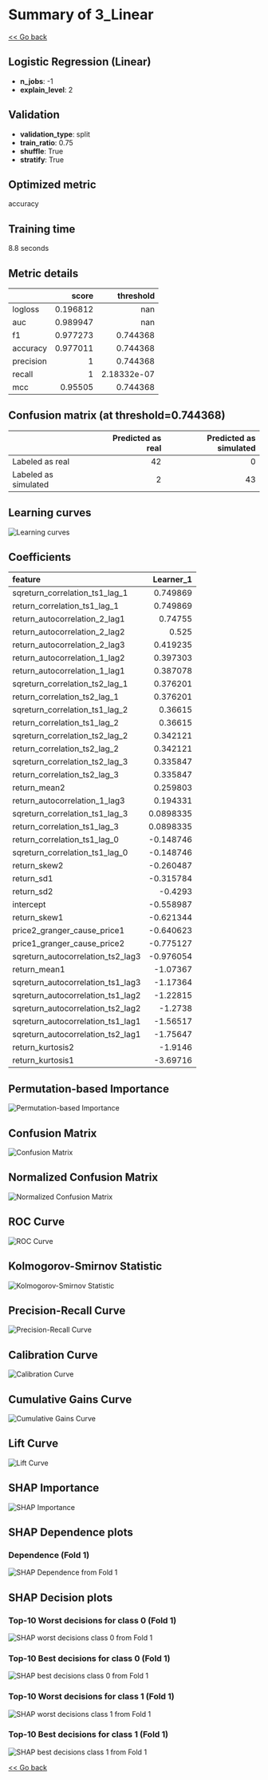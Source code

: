 # Summary of 3_Linear

[<< Go back](../README.md)


## Logistic Regression (Linear)
- **n_jobs**: -1
- **explain_level**: 2

## Validation
 - **validation_type**: split
 - **train_ratio**: 0.75
 - **shuffle**: True
 - **stratify**: True

## Optimized metric
accuracy

## Training time

8.8 seconds

## Metric details
|           |    score |     threshold |
|:----------|---------:|--------------:|
| logloss   | 0.196812 | nan           |
| auc       | 0.989947 | nan           |
| f1        | 0.977273 |   0.744368    |
| accuracy  | 0.977011 |   0.744368    |
| precision | 1        |   0.744368    |
| recall    | 1        |   2.18332e-07 |
| mcc       | 0.95505  |   0.744368    |


## Confusion matrix (at threshold=0.744368)
|                      |   Predicted as real |   Predicted as simulated |
|:---------------------|--------------------:|-------------------------:|
| Labeled as real      |                  42 |                        0 |
| Labeled as simulated |                   2 |                       43 |

## Learning curves
![Learning curves](learning_curves.png)

## Coefficients
| feature                           |   Learner_1 |
|:----------------------------------|------------:|
| sqreturn_correlation_ts1_lag_1    |   0.749869  |
| return_correlation_ts1_lag_1      |   0.749869  |
| return_autocorrelation_2_lag1     |   0.74755   |
| return_autocorrelation_2_lag2     |   0.525     |
| return_autocorrelation_2_lag3     |   0.419235  |
| return_autocorrelation_1_lag2     |   0.397303  |
| return_autocorrelation_1_lag1     |   0.387078  |
| sqreturn_correlation_ts2_lag_1    |   0.376201  |
| return_correlation_ts2_lag_1      |   0.376201  |
| sqreturn_correlation_ts1_lag_2    |   0.36615   |
| return_correlation_ts1_lag_2      |   0.36615   |
| sqreturn_correlation_ts2_lag_2    |   0.342121  |
| return_correlation_ts2_lag_2      |   0.342121  |
| sqreturn_correlation_ts2_lag_3    |   0.335847  |
| return_correlation_ts2_lag_3      |   0.335847  |
| return_mean2                      |   0.259803  |
| return_autocorrelation_1_lag3     |   0.194331  |
| sqreturn_correlation_ts1_lag_3    |   0.0898335 |
| return_correlation_ts1_lag_3      |   0.0898335 |
| return_correlation_ts1_lag_0      |  -0.148746  |
| sqreturn_correlation_ts1_lag_0    |  -0.148746  |
| return_skew2                      |  -0.260487  |
| return_sd1                        |  -0.315784  |
| return_sd2                        |  -0.4293    |
| intercept                         |  -0.558987  |
| return_skew1                      |  -0.621344  |
| price2_granger_cause_price1       |  -0.640623  |
| price1_granger_cause_price2       |  -0.775127  |
| sqreturn_autocorrelation_ts2_lag3 |  -0.976054  |
| return_mean1                      |  -1.07367   |
| sqreturn_autocorrelation_ts1_lag3 |  -1.17364   |
| sqreturn_autocorrelation_ts1_lag2 |  -1.22815   |
| sqreturn_autocorrelation_ts2_lag2 |  -1.2738    |
| sqreturn_autocorrelation_ts1_lag1 |  -1.56517   |
| sqreturn_autocorrelation_ts2_lag1 |  -1.75647   |
| return_kurtosis2                  |  -1.9146    |
| return_kurtosis1                  |  -3.69716   |


## Permutation-based Importance
![Permutation-based Importance](permutation_importance.png)
## Confusion Matrix

![Confusion Matrix](confusion_matrix.png)


## Normalized Confusion Matrix

![Normalized Confusion Matrix](confusion_matrix_normalized.png)


## ROC Curve

![ROC Curve](roc_curve.png)


## Kolmogorov-Smirnov Statistic

![Kolmogorov-Smirnov Statistic](ks_statistic.png)


## Precision-Recall Curve

![Precision-Recall Curve](precision_recall_curve.png)


## Calibration Curve

![Calibration Curve](calibration_curve_curve.png)


## Cumulative Gains Curve

![Cumulative Gains Curve](cumulative_gains_curve.png)


## Lift Curve

![Lift Curve](lift_curve.png)



## SHAP Importance
![SHAP Importance](shap_importance.png)

## SHAP Dependence plots

### Dependence (Fold 1)
![SHAP Dependence from Fold 1](learner_fold_0_shap_dependence.png)

## SHAP Decision plots

### Top-10 Worst decisions for class 0 (Fold 1)
![SHAP worst decisions class 0 from Fold 1](learner_fold_0_shap_class_0_worst_decisions.png)
### Top-10 Best decisions for class 0 (Fold 1)
![SHAP best decisions class 0 from Fold 1](learner_fold_0_shap_class_0_best_decisions.png)
### Top-10 Worst decisions for class 1 (Fold 1)
![SHAP worst decisions class 1 from Fold 1](learner_fold_0_shap_class_1_worst_decisions.png)
### Top-10 Best decisions for class 1 (Fold 1)
![SHAP best decisions class 1 from Fold 1](learner_fold_0_shap_class_1_best_decisions.png)

[<< Go back](../README.md)
